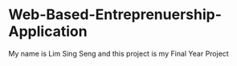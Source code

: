 # Web-Based-Entreprenuership-Application
My name is Lim Sing Seng and this project is my Final Year Project
